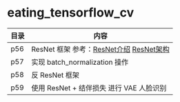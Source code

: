 # eating_tensorflow_cv
| 目录 | 内容 |
|-----|--------|
| p56 | ResNet 框架  参考：[ResNet介绍](https://blog.csdn.net/u013181595/article/details/80990930)  [ResNet架构](https://blog.csdn.net/qq_21046135/article/details/81674605)|
| p57 | 实现 batch_normalization 操作 |
| p58 | 反 ResNet 框架 |
| p59 | 使用 ResNet + 结伴损失 进行 VAE 人脸识别 |
